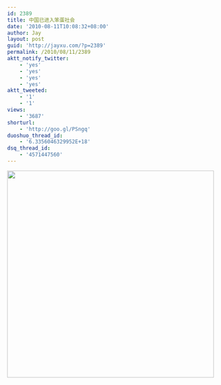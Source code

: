 ```yaml
---
id: 2389
title: 中国已进入笨蛋社会
date: '2010-08-11T10:08:32+08:00'
author: Jay
layout: post
guid: 'http://jayxu.com/?p=2389'
permalink: /2010/08/11/2389
aktt_notify_twitter:
    - 'yes'
    - 'yes'
    - 'yes'
    - 'yes'
aktt_tweeted:
    - '1'
    - '1'
views:
    - '3687'
shorturl:
    - 'http://goo.gl/PSngq'
duoshuo_thread_id:
    - '6.3356046329952E+18'
dsq_thread_id:
    - '4571447560'
---
```


<a href="http://jayxu.com/log/wp-content/uploads/2010/08/7kaxapq0.jpg"><img class="alignnone size-full wp-image-2390" title="7kaxapq0" src="http://jayxu.com/log/wp-content/uploads/2010/08/7kaxapq0.jpg" alt="" width="480" /></a>